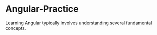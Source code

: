 # Angular-Practice
Learning Angular typically involves understanding several fundamental concepts. 
